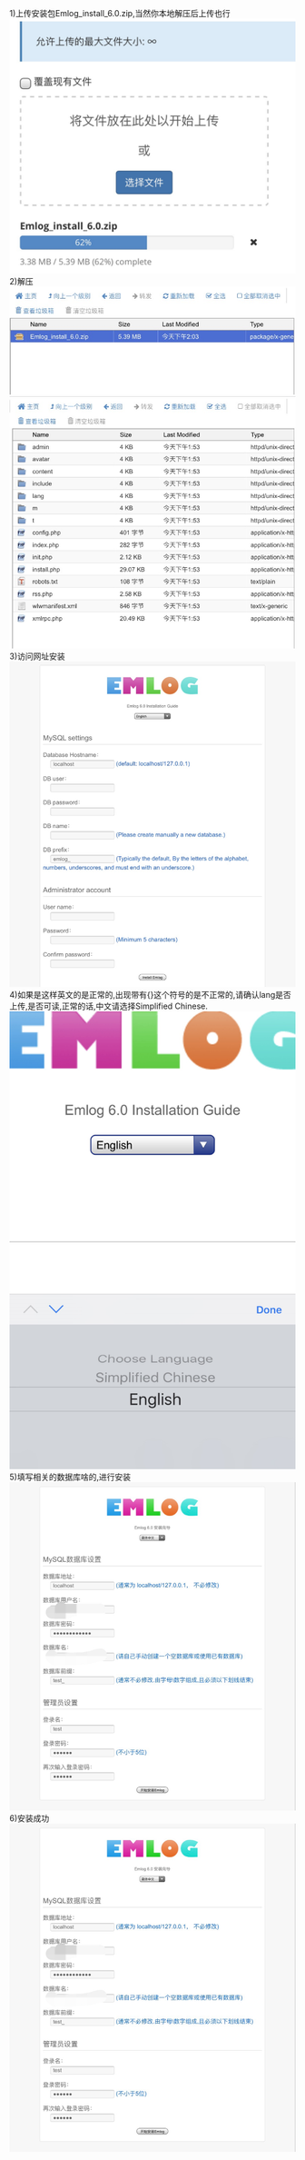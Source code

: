 
1)上传安装包Emlog_install_6.0.zip,当然你本地解压后上传也行  
![image](https://github.com/eisongao/Emlog-6.0-Fixed-Bug-update/blob/master/IMG_2072.PNG?raw=true)  
2)解压  
![image](https://github.com/eisongao/Emlog-6.0-Fixed-Bug-update/blob/master/IMG_2073.PNG?raw=true)  
![image](https://github.com/eisongao/Emlog-6.0-Fixed-Bug-update/blob/master/IMG_2075.PNG?raw=true)  
3)访问网址安装  
![image](https://github.com/eisongao/Emlog-6.0-Fixed-Bug-update/blob/master/IMG_2076.PNG?raw=true)  
4)如果是这样英文的是正常的,出现带有{}这个符号的是不正常的,请确认lang是否上传,是否可读,正常的话,中文请选择Simplified Chinese.  
![image](https://github.com/eisongao/Emlog-6.0-Fixed-Bug-update/blob/master/IMG_2077.PNG?raw=true)  
5)填写相关的数据库啥的,进行安装  
![image](https://github.com/eisongao/Emlog-6.0-Fixed-Bug-update/blob/master/IMG_2082.JPG?raw=true)  
6)安装成功  
![image](https://github.com/eisongao/Emlog-6.0-Fixed-Bug-update/blob/master/IMG_2082.JPG?raw=true)
